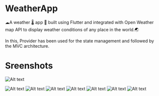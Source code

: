 # WeatherApp
☁A weather 🌡 app 📱 built using Flutter and integrated with Open Weather map API to display weather conditions of any place in the world.🌏  

In this, Provider has been used for the state management and followed by the MVC architecture.

# Sreenshots

![Alt text](images/ss/ss1.jpg?raw=true)

 ![Alt text](images/ss/ss2.jpg) ![Alt text](images/ss/ss3.jpg) ![Alt text](images/ss/ss4.jpg) ![Alt text](images/ss/ss5.jpg) ![Alt text](images/ss/ss6.jpg) ![Alt text](images/ss/ss7.jpg) ![Alt text](images/ss/ss8.jpg)